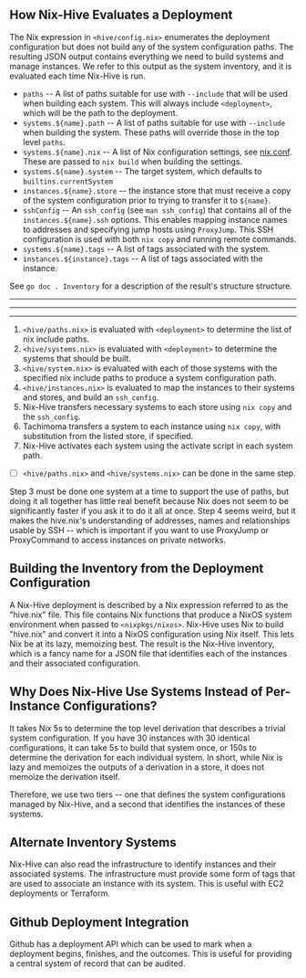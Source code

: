 ## How Nix-Hive Evaluates a Deployment

The Nix expression in `<hive/config.nix>` enumerates the deployment configuration but does not build any of
the system configuration paths.  The resulting JSON output contains everything we need to build systems and manage 
instances.  We refer to this output as the system inventory, and it is evaluated each time Nix-Hive is run.

- `paths` -- A list of paths suitable for use with `--include` that will be used when building each system.  This will
  always include `<deployment>`, which will be the path to the deployment.
- `systems.${name}.path` -- A list of paths suitable for use with `--include` when building the system.  These paths 
  will override those in the top level `paths`.
- `systems.${name}.nix` -- A list of Nix configuration settings, see [nix.conf](https://nixos.org/manual/nix/stable/command-ref/conf-file.html).  These are passed to `nix build` when building the settings.
- `systems.${name}.system` -- The target system, which defaults to `builtins.currentSystem`
- `instances.${name}.store` -- the instance store that must receive a copy of the system configuration prior to trying
  to transfer it to `${name}`.
- `sshConfig` -- An `ssh_config` (see `man ssh_config`) that contains all of the `instances.${name}.ssh` options.  This
  enables mapping instance names to addresses and specifying jump hosts using `ProxyJump`.  This SSH configuration is
  used with both `nix copy` and running remote commands.
- `systems.${name}.tags` -- A list of tags associated with the system.
- `instances.${instance}.tags` -- A list of tags associated with the instance.

See `go doc . Inventory` for a description of the result's structure structure.

-----------------------
-----------------------
-----------------------

1. `<hive/paths.nix>` is evaluated with `<deployment>` to determine the list of nix include paths.
2. `<hive/systems.nix>` is evaluated with `<deployment>` to determine the systems that should be built.
3. `<hive/system.nix>` is evaluated with each of those systems with the specified nix include paths to produce a
   system configuration path.
4. `<hive/instances.nix>` is evaluated to map the instances to their systems and stores, and build an `ssh_config`.
5. Nix-Hive transfers necessary systems to each store using `nix copy` and the `ssh_config`.
6. Tachimoma transfers a system to each instance using `nix copy`, with substitution from the listed store, if
   specified.
7. Nix-Hive activates each system using the activate script in each system path.

- [ ] `<hive/paths.nix>` and `<hive/systems.nix>` can be done in the same step.

Step 3 must be done one system at a time to support the use of paths, but doing it all together has little real benefit
because Nix does not seem to be significantly faster if you ask it to do it all at once.  Step 4 seems weird, but it
makes the hive.nix's understanding of addresses, names and relationships usable by SSH -- which is important if
you want to use ProxyJump or ProxyCommand to access instances on private networks.

## Building the Inventory from the Deployment Configuration

A Nix-Hive deployment is described by a Nix expression referred to as the "hive.nix" file.  This file contains Nix functions that produce a NixOS system environment when passed to `<nixpkgs/nixos>`.  Nix-Hive uses Nix to build "hive.nix" and convert it into a NixOS configuration using Nix itself.  This lets Nix be at its lazy, memoizing best.  The result is the Nix-Hive inventory, which is a fancy name for a JSON file that identifies each of the instances and their associated configuration.

## Why Does Nix-Hive Use Systems Instead of Per-Instance Configurations?

It takes Nix 5s to determine the top level derivation that describes a trivial system configuration.  If you have 30
instances with 30 identical configurations, it can take 5s to build that system once, or 150s to determine the 
derivation for each individual system.  In short, while Nix is lazy and memoizes the outputs of a derivation in a store,
it does not memoize the derivation itself.

Therefore, we use two tiers -- one that defines the system configurations managed by Nix-Hive, and a second that 
identifies the instances of these systems.

## Alternate Inventory Systems

Nix-Hive can also read the infrastructure to identify instances and their associated systems.  The infrastructure must
provide some form of tags that are used to associate an instance with its system.  This is useful with EC2 deployments
or Terraform.

## Github Deployment Integration

Github has a deployment API which can be used to mark when a deployment begins, finishes, and the outcomes.  This is
useful for providing a central system of record that can be audited.